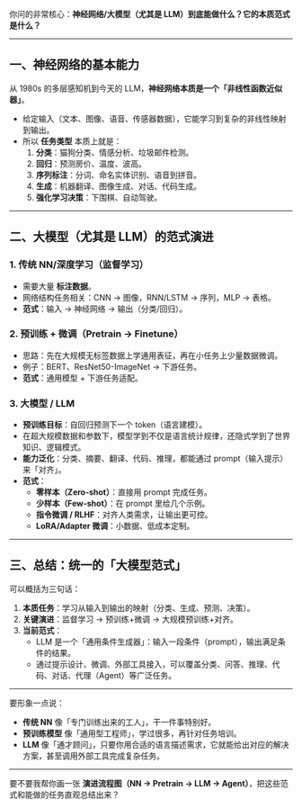 你问的非常核心：**神经网络/大模型（尤其是 LLM）到底能做什么？它的本质范式是什么？**

---

## 一、神经网络的基本能力
从 1980s 的多层感知机到今天的 LLM，**神经网络本质是一个「非线性函数近似器」**。  
- 给定输入（文本、图像、语音、传感器数据），它能学习到复杂的非线性映射到输出。  
- 所以 **任务类型** 本质上就是：  
  1. **分类**：猫狗分类、情感分析、垃圾邮件检测。  
  2. **回归**：预测房价、温度、波高。  
  3. **序列标注**：分词、命名实体识别、语音到拼音。  
  4. **生成**：机器翻译、图像生成、对话、代码生成。  
  5. **强化学习决策**：下围棋、自动驾驶。  

---

## 二、大模型（尤其是 LLM）的范式演进
### 1. 传统 NN/深度学习（监督学习）
- 需要大量 **标注数据**。  
- 网络结构任务相关：CNN → 图像，RNN/LSTM → 序列，MLP → 表格。  
- **范式**：输入 → 神经网络 → 输出（分类/回归）。

### 2. 预训练 + 微调（Pretrain → Finetune）
- 思路：先在大规模无标签数据上学通用表征，再在小任务上少量数据微调。  
- 例子：BERT、ResNet50-ImageNet → 下游任务。  
- **范式**：通用模型 + 下游任务适配。  

### 3. 大模型 / LLM
- **预训练目标**：自回归预测下一个 token（语言建模）。  
- 在超大规模数据和参数下，模型学到不仅是语言统计规律，还隐式学到了世界知识、逻辑模式。  
- **能力泛化**：分类、摘要、翻译、代码、推理，都能通过 prompt（输入提示）来「对齐」。  
- **范式**：  
  - **零样本（Zero-shot）**：直接用 prompt 完成任务。  
  - **少样本（Few-shot）**：在 prompt 里给几个示例。  
  - **指令微调 / RLHF**：对齐人类需求，让输出更可控。  
  - **LoRA/Adapter 微调**：小数据、低成本定制。

---

## 三、总结：统一的「大模型范式」
可以概括为三句话：

1. **本质任务**：学习从输入到输出的映射（分类、生成、预测、决策）。  
2. **关键演进**：监督学习 → 预训练+微调 → 大规模预训练+对齐。  
3. **当前范式**：  
   - LLM 是一个「通用条件生成器」：输入一段条件（prompt），输出满足条件的结果。  
   - 通过提示设计、微调、外部工具接入，可以覆盖分类、问答、推理、代码、对话、代理（Agent）等广泛任务。  

---

要形象一点说：  
- **传统 NN** 像「专门训练出来的工人」，干一件事特别好。  
- **预训练模型** 像「通用型工程师」，学过很多，再针对任务培训。  
- **LLM** 像「通才顾问」，只要你用合适的语言描述需求，它就能给出对应的解决方案，甚至调用外部工具完成复杂任务。  

---

要不要我帮你画一张 **演进流程图（NN → Pretrain → LLM → Agent）**，把这些范式和能做的任务直观总结出来？